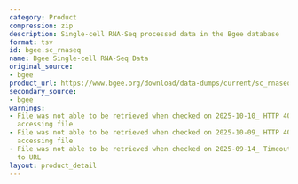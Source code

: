 ```yaml
---
category: Product
compression: zip
description: Single-cell RNA-Seq processed data in the Bgee database
format: tsv
id: bgee.sc_rnaseq
name: Bgee Single-cell RNA-Seq Data
original_source:
- bgee
product_url: https://www.bgee.org/download/data-dumps/current/sc_rnaseq/
secondary_source:
- bgee
warnings:
- File was not able to be retrieved when checked on 2025-10-10_ HTTP 404 error when
  accessing file
- File was not able to be retrieved when checked on 2025-10-09_ HTTP 404 error when
  accessing file
- File was not able to be retrieved when checked on 2025-09-14_ Timeout connecting
  to URL
layout: product_detail
---
```


